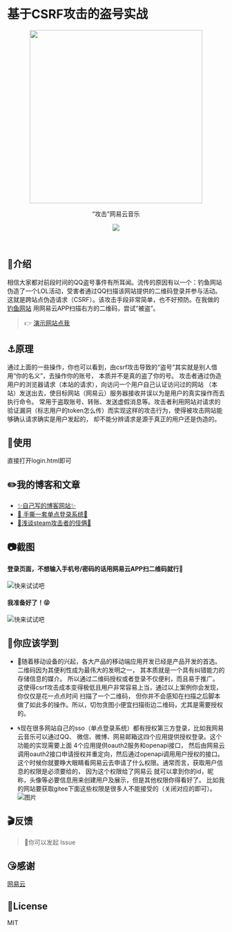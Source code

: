 # 基于CSRF攻击的盗号实战

<p align='center'>
  <img src="http://hoppinzq.com/static/images/logo/1640338711_113639.png" width='400'/>
</p>

<p align='center'>“攻击”网易云音乐</p>

<p align='center'>
  <a href='https://discord.gg/UgKBCq9'>
    <img src='https://img.shields.io/badge/-hoppinzq-green?logo=hoppinzq&logoColor=white&color=green'/>
  </a>
</p>

<br>

## 🎤介绍

相信大家都对前段时间的QQ盗号事件有所耳闻。流传的原因有以一个：钓鱼网站伪造了一个LOL活动，受害者通过QQ扫描该网站提供的二维码登录并参与活动。
这就是跨站点伪造请求（CSRF）。该攻击手段非常简单，也不好预防。在我做的[钓鱼网站](http://1.15.232.156/wyy/login.html) 用网易云APP扫描右方的二维码，尝试“被盗”。
> 👉 [演示网站点我](http://1.15.232.156/wyy/login.html)

## ⚓️原理
通过上面的一些操作，你也可以看到，由csrf攻击导致的“盗号”其实就是别人借用“你的名义”，去操作你的账号，
本质并不是真的盗了你的号。 攻击者通过伪造用户的浏览器请求（本站的请求），向访问一个用户自己认证访问过的网站
（本站）发送出去，使目标网站（网易云）服务器接收并误以为是用户的真实操作而去执行命令。 常用于盗取账号、转账、发送虚假消息等。攻击者利用网站对请求的验证漏洞（标志用户的token怎么传）而实现这样的攻击行为，使得被攻击网站能够确认请求确实是用户发起的， 却不能分辨请求是源于真正的用户还是伪造的。
## 📗使用
直接打开login.html即可

## ✏️我的博客和文章

- [✨自己写的博客网站✨](http://1.15.232.156/)
- [👐 手撕一套单点登录系统👐 ](http://1.15.232.156/blog/289870567891320800)
- [🎱浅谈steam攻击者的伎俩🎱](https://mp.weixin.qq.com/s/IQ-lWcjXlflTLU_KMBZzgw)

## 📷截图
#### 登录页面，不想输入手机号/密码的话用网易云APP扫二维码就行🐅

![快来试试吧](http://hoppinzq.com/image/chrome_VrOdnt9xOi.png)

#### 我准备好了！😝
![快来试试吧](http://hoppinzq.com/image/chrome_tJGT2o5RIJ.png)

## 🙏你应该学到
- 👀随着移动设备的兴起，各大产品的移动端应用开发已经是产品开发的首选。二维码因为其便利性成为最伟大的发明之一，
  其本质就是一个具有纠错能力的存储信息的媒介。 所以通过二维码授权或者登录不仅便利，而且易于推广。
  这使得csrf攻击成本变得极低且用户非常容易上当，通过以上案例你会发现，你仅仅是花一点点时间 扫描了一个二维码， 但你并不会感知在扫描之后脚本做了如此多的操作。所以，切勿贪图小便宜扫描街边二维码，尤其是需要授权的。


- 🌀现在很多网站自己的sso（单点登录系统）都有授权第三方登录，比如我网易云音乐可以通过QQ、
  微信、微博、网易邮箱这四个应用提供授权登录。这个功能的实现需要上面 4个应用提供oauth2服务和openapi接口，
  然后由网易云调用oauth2接口申请授权并重定向，然后通过openapi调用用户授权的接口。
  这个时候你就要睁大眼睛看网易云去申请了什么权限。通常而言，获取用户信息的权限是必须要给的，
  因为这个权限给了网易云 就可以拿到你的id，昵称，头像等必要信息用来创建用户及展示，但是其他权限你得看好了。
  比如我的网站要获取gitee下面这些权限是很多人不能接受的（关闭对应的即可）。
  ![图片](http://hoppinzq.com/wyy/static/picture/4ed007e081568e4a01002144dd5d2fa.png)
## 🎬反馈
>  🌷你可以发起 Issue

## 😘感谢
[网易云](https://music.163.com/)

## 📄License

MIT